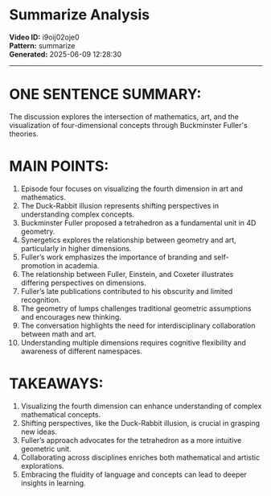 # Summarize Analysis

**Video ID:** i9oij02oje0  
**Pattern:** summarize  
**Generated:** 2025-06-09 12:28:30  

---

# ONE SENTENCE SUMMARY:
The discussion explores the intersection of mathematics, art, and the visualization of four-dimensional concepts through Buckminster Fuller's theories.

# MAIN POINTS:
1. Episode four focuses on visualizing the fourth dimension in art and mathematics.
2. The Duck-Rabbit illusion represents shifting perspectives in understanding complex concepts.
3. Buckminster Fuller proposed a tetrahedron as a fundamental unit in 4D geometry.
4. Synergetics explores the relationship between geometry and art, particularly in higher dimensions.
5. Fuller’s work emphasizes the importance of branding and self-promotion in academia.
6. The relationship between Fuller, Einstein, and Coxeter illustrates differing perspectives on dimensions.
7. Fuller’s late publications contributed to his obscurity and limited recognition.
8. The geometry of lumps challenges traditional geometric assumptions and encourages new thinking.
9. The conversation highlights the need for interdisciplinary collaboration between math and art.
10. Understanding multiple dimensions requires cognitive flexibility and awareness of different namespaces.

# TAKEAWAYS:
1. Visualizing the fourth dimension can enhance understanding of complex mathematical concepts.
2. Shifting perspectives, like the Duck-Rabbit illusion, is crucial in grasping new ideas.
3. Fuller’s approach advocates for the tetrahedron as a more intuitive geometric unit.
4. Collaborating across disciplines enriches both mathematical and artistic explorations.
5. Embracing the fluidity of language and concepts can lead to deeper insights in learning.